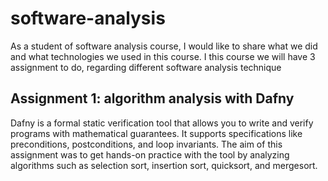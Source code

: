 # software-analysis
As a student of software analysis course, I would like to share what we did and what technologies we used in this  course. 
I this course we will have 3 assignment to do, regarding different software analysis technique

## Assignment 1: algorithm analysis with Dafny
Dafny is a formal static verification tool that allows you to write and verify programs with mathematical guarantees. It supports specifications like preconditions, postconditions, and loop invariants.
The aim of this assignment was to get hands-on practice with the tool by analyzing algorithms such as selection sort, insertion sort, quicksort, and mergesort.
